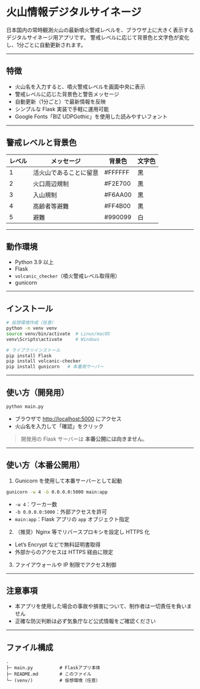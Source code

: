 # 火山情報デジタルサイネージ

日本国内の常時観測火山の最新噴火警戒レベルを、ブラウザ上に大きく表示するデジタルサイネージ用アプリです。
警戒レベルに応じて背景色と文字色が変化し、1分ごとに自動更新されます。

---

## 特徴

* 火山名を入力すると、噴火警戒レベルを画面中央に表示
* 警戒レベルに応じた背景色と警告メッセージ
* 自動更新（1分ごと）で最新情報を反映
* シンプルな Flask 実装で手軽に運用可能
* Google Fonts「BIZ UDPGothic」を使用した読みやすいフォント

---

## 警戒レベルと背景色

| レベル | メッセージ       | 背景色     | 文字色 |
| --- | ----------- | ------- | --- |
| 1   | 活火山であることに留意 | #FFFFFF | 黒   |
| 2   | 火口周辺規制      | #F2E700 | 黒   |
| 3   | 入山規制        | #F6AA00 | 黒   |
| 4   | 高齢者等避難      | #FF4B00 | 黒   |
| 5   | 避難          | #990099 | 白   |

---

## 動作環境

* Python 3.9 以上
* Flask
* `volcanic_checker`（噴火警戒レベル取得用）
* gunicorn

---

## インストール

```bash
# 仮想環境作成（任意）
python -m venv venv
source venv/bin/activate  # Linux/macOS
venv\Scripts\activate     # Windows

# ライブラリインストール
pip install Flask
pip install volcanic-checker
pip install gunicorn   # 本番用サーバー
```

---

## 使い方（開発用）

```bash
python main.py
```

* ブラウザで [http://localhost:5000](http://localhost:5000) にアクセス
* 火山名を入力して「確認」をクリック

> 開発用の Flask サーバーは **本番公開には向きません**。

---

## 使い方（本番公開用）

1. Gunicorn を使用して本番サーバーとして起動

```bash
gunicorn -w 4 -b 0.0.0.0:5000 main:app
```

* `-w 4`：ワーカー数
* `-b 0.0.0.0:5000`：外部アクセスを許可
* `main:app`：Flask アプリの `app` オブジェクト指定

2. （推奨）Nginx 等でリバースプロキシを設定し HTTPS 化

* Let’s Encrypt などで無料証明書取得
* 外部からのアクセスは HTTPS 経由に限定

3. ファイアウォールや IP 制限でアクセス制御

---

## 注意事項

* 本アプリを使用した場合の事故や損害について、制作者は一切責任を負いません
* 正確な防災判断は必ず気象庁など公式情報をご確認ください

---

## ファイル構成

```
.
├─ main.py          # Flaskアプリ本体
├─ README.md        # このファイル
└─ (venv/)          # 仮想環境（任意）
```
